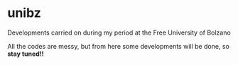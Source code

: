 # unibz
Developments carried on during my period at the Free University of Bolzano

All the codes are messy, but from here some developments will be done, so **stay tuned!!**

